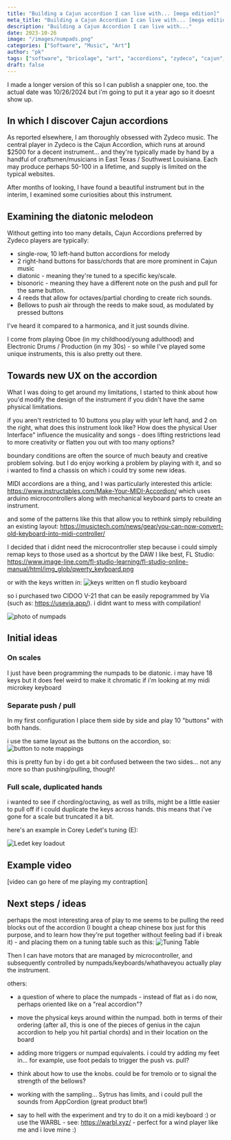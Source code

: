 ```yaml
---
title: "Building a Cajun accordion I can live with... [mega edition]"
meta_title: "Building a Cajun Accordion I can live with... [mega edition]"
description: "Building a Cajun Accordion I can live with..."
date: 2023-10-26
image: "/images/numpads.png"
categories: ["Software", "Music", "Art"]
author: "pk"
tags: ["software", "bricolage", "art", "accordions", "zydeco", "cajun", "instruments"]
draft: false
---
```


I made a longer version of this so I can publish a snappier one, too. the actual date was 10/26/2024 but i'm going to put it a year ago so it doesnt show up.

## In which I discover Cajun accordions

As reported elsewhere, I am thoroughly obsessed with Zydeco music. The central player in Zydeco is the Cajun Accordion, which runs at around $2500 for a decent instrument... and they're typically made by hand by a handful of craftsmen/musicians in East Texas / Southwest Louisiana. Each may produce perhaps 50-100 in a lifetime, and supply is limited on the typical websites.

After months of looking, I have found a beautiful instrument but in the interim, I examined some curiosities about this instrument.


## Examining the diatonic melodeon

Without getting into too many details, Cajun Accordions preferred by Zydeco players are typically: 
- single-row, 10 left-hand button accordions for melody
- 2 right-hand buttons for bass/chords that are more prominent in Cajun music
- diatonic - meaning they're tuned to a specific key/scale.
- bisonoric -  meaning they have a different note on the push and pull for the same button.
- 4 reeds that allow for octaves/partial chording to create rich sounds.
- Bellows to push air through the reeds to make soud, as modulated by pressed buttons

I've heard it compared to a harmonica, and it just sounds divine.

I come from playing Oboe (in my childhood/young adulthood) and Electronic Drums / Production (in my 30s) - so while I've played some unique instruments, this is also pretty out there.


## Towards new UX on the accordion

What I was doing to get around my limitations, I started to think about how you'd modify the design of the instrument if you didn't have the same physical limitations.

if you aren't restricted to 10 buttons you play with your left hand, and 2 on the right, what does this instrument look like? How does the physical User Interface" influence the musicality and songs - does lifting restrictions lead to more creativity or flatten you out with too many options?

boundary conditions are often the source of much beauty and creative problem solving. but I do enjoy working a problem by playing with it, and so i wanted to find a chassis on which i could try some new ideas.

MIDI accordions are a thing, and I was particularly interested this article: 
https://www.instructables.com/Make-Your-MIDI-Accordion/
which uses arduino microcontrollers along with mechanical keyboard parts to create an instrument.

and some of the patterns like this that allow you to rethink simply rebuilding an existing layout:
https://musictech.com/news/gear/you-can-now-convert-old-keyboard-into-midi-controller/

I decided that i didnt need the microcontroller step because i could simply remap keys to those used as a shortcut by the DAW I like best, FL Studio:
https://www.image-line.com/fl-studio-learning/fl-studio-online-manual/html/img_glob/qwerty_keyboard.png

or with the keys written in:
![keys written on fl studio keyboard](/images/fl-studio-keyboard.png)


so i purchased two CIDOO V-21 that can be easily repogrammed by Via (such as: https://usevia.app/). i didnt want to mess with compilation!

![photo of numpads](/images/numpads.png)

## Initial ideas

### On scales

I just have been programming the numpads to be diatonic. i may have 18 keys but it does feel weird to make it chromatic if i'm looking at my midi microkey keyboard

### Separate push / pull
In my first configuration I place them side by side and play 10 "buttons" with both hands.

i use the same layout as the buttons on the accordion, so:
![button to note mappings](/images/accordion-button-scales.png)

this is pretty fun by i do get a bit confused between the two sides... not any more so than pushing/pulling, though!

### Full scale, duplicated hands

i wanted to see if chording/octaving, as well as trills, might be a little easier to pull off if i could duplicate the keys across hands. this means that i've gone for a scale but truncated it a bit.

here's an example in Corey Ledet's tuning (E):

![Ledet key loadout](/images/key-layout-ledet.png)


## Example video

[video can go here of me playing my contraption]


## Next steps / ideas

perhaps the most interesting area of play to me seems to be pulling the reed blocks out of the accordion (I bought a cheap chinese box just for this purpose, and to learn how they're put together without feeling bad if i break it) - and placing them on a tuning table such as this: 
![Tuning Table](/images/tuning-table.webp)

Then I can have motors that are managed by microcontroller, and subsequently controlled by numpads/keyboards/whathaveyou actually play the instrument.

others:

- a question of where to place the numpads - instead of flat as i do now, perhaps oriented like on a "real accordion"? 

- move the physical keys around within the numpad. both in terms of their ordering (after all, this is one of the pieces of genius in the cajun accordion to help you hit partial chords) and in their location on the board

- adding more triggers or numpad equivalents. i could try adding my feet in... for example, use foot pedals to trigger the push vs. pull?

- think about how to use the knobs. could be for tremolo or to signal the 
strength of the bellows?

- working with the sampling... Sytrus has limits, and i could pull the sounds from AppCordion (great product btw!)

- say to hell with the experiment and try to do it on a midi keyboard :) or use the WARBL - see: https://warbl.xyz/ - perfect for a wind player like me and i love mine :)


